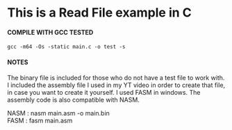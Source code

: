 # This is a Read File example in C  
  
#### COMPILE WITH GCC TESTED  

    gcc -m64 -Os -static main.c -o test -s  

#### NOTES  
  
The binary file is included for those who do not have a test file to work with. I included the assembly file I used in my YT video in order to create that file, in case you want to create it yourself. I used FASM in windows. The assembly code is also compatible with NASM.  
  
NASM : nasm main.asm -o main.bin  
FASM : fasm main.asm  
  